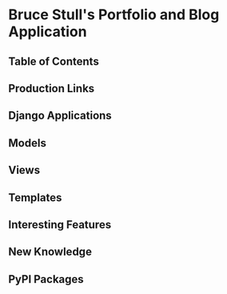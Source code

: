# Bruce Stull's Portfolio and Blog Application

## Table of Contents

## Production Links

## Django Applications

## Models

## Views

## Templates

## Interesting Features

## New Knowledge

## PyPI Packages
